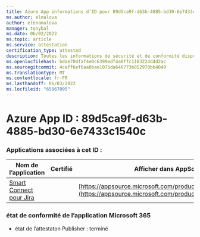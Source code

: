```yaml
---
title: Azure App informations d’ID pour 89d5ca9f-d63b-4885-bd30-6e7433c1540c
ms.author: elmalova
author: elenamalova
manager: tonybal
ms.date: 06/02/2022
ms.topic: article
ms.service: attestation
certification_type: attested
description: Toutes les informations de sécurité et de conformité disponibles pour 89d5ca9f-d63b-4885-bd30-6e7433c1540c.
ms.openlocfilehash: bdae704faf4e0c6399edf4a0ffc1183224d4d2ac
ms.sourcegitcommit: 4ceff6ef6aa0bae1075da646773b852970bb4049
ms.translationtype: MT
ms.contentlocale: fr-FR
ms.lasthandoff: 06/03/2022
ms.locfileid: "65867095"
---
```

# <a name="azure-app-id-89d5ca9f-d63b-4885-bd30-6e7433c1540c"></a>Azure App ID : 89d5ca9f-d63b-4885-bd30-6e7433c1540c


### <a name="apps-associated-with-this-id"></a>Applications associées à cet ID :
| **Nom de l’application** | **Certifié** | **Afficher dans AppSource** |
|--------------|---------------|-----------------------|
| [Smart Connect pour Jira](../forward/WA200002055.md) |  | [https://appsource.microsoft.com/product/office/WA200002055](https://appsource.microsoft.com/product/office/WA200002055) |

### <a name="microsoft-365-app-compliance-status"></a>état de conformité de l’application Microsoft 365
- état de l’attestaton Publisher : terminé
